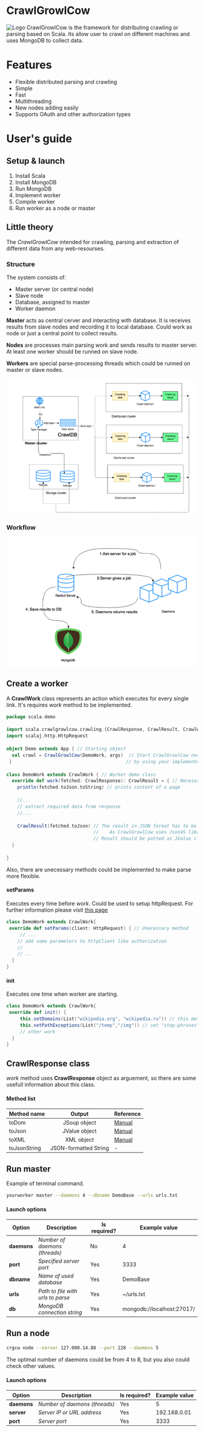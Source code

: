 # CrawlGrowlCow

![](https://github.com/art2rik/CrawlGrowlCow_Scala/blob/master/img/crawlgrowlcow.png "Logo")
CrawlGrowlCow is the framework for distributing crawling or parsing based on Scala. Its allow user to crawl on different machines and uses MongoDB to collect data.

# Features

* Flexible distributed parsing and crawling
* Simple
* Fast
* Multithreading
* New nodes adding easily
* Supports OAuth and other authorization types

# User's guide
## Setup & launch

1. Install Scala
2. Install MongoDB
3. Run MongoDB
4. Implement worker
5. Compile worker
5. Run worker as a node or master

## Little theory

The *CrawlGrowlCow* intended for crawling, parsing and extraction of different data from any web-resourses. 

### Structure
The system consists of:
* Master server (or central node)
* Slave node
* Database, assigned to master
* Worker daemon

**Master** acts as central cerver and interacting with database. It is receives results from slave nodes and recording it to local database. Could work as node or just a central point to collect results.

**Nodes** are processes main parsing work and sends results to master server. At least one worker should be runned on slave node.

**Workers** are special parse-processing threads which could be runned on master or slave nodes.

![alt text](https://github.com/art2rik/CrawlGrowlCow/blob/master/img/structure.png "System structure")

### Workflow

![alt text](https://github.com/art2rik/CrawlGrowlCow/blob/master/img/workflow.png "Workflow")

## Create a worker

A **CrawlWork** class represents an action which executes for every single link. It's requires *work* method to be implemented.

```scala
package scala.demo

import scala.crawlgrowlcow.crawling.{CrawlResponse, CrawlResult, CrawlWork}
import scalaj.http.HttpRequest

object Demo extends App { // Starting object
  val crawl = CrawlGrowlCow(DemoWork, args)  // Start CrawlGrowlCow node 
 }                                          // by using your implemented class

class DemoWork extends CrawlWork { // Worker demo class
  override def work(fetched: CrawlResponse): CrawlResult = { // Necessary method                                                     
    println(fetched.toJson.toString) // prints content of a page
    
    //...
    // extract required data from response
    //...
    
    CrawlResult(fetched.toJson) // The result in JSON format has to be returned
                                //    As CrawlGrowlCow uses Json4S library
                                // Result should be putted as JValue class
  }
  
}
```

Also, there are unecessary methods could be implemented to make parse more flexible.

#### setParams
Executes every time before *work*. Could be used to setup httpRequest. For further information please visit [this page](https://github.com/scalaj/scalaj-http)
```scala
class DemoWork extends CrawlWork{
 override def setParams(client: HttpRequest) { // Unecessary method
     // ...
    // add some parameters to httpClient like authorization
    // 
    // ...
  }
}  
```
#### init
Executes one time when worker are starting. 
```scala
class DemoWork extends CrawlWork{
 override def init() {
     this.setDomains(List("wikipedia.org", "wikipedia.ru")) // this method sets whitelist for domains what can be parsed
     this.setPathExceptions(List("/temp","/img")) // set "stop-phrases" in url which shouldn't be parsed
     // other work
  }
}
```

## CrawlResponse class
*work* method uses **CrawlResponse** object as arguement, so there are some usefull information about this class.
#### Method list
| Method name | Output | Reference|
|-------------|:------:|----------|
|toDom| JSoup object|[Manual](https://jsoup.org)|
|toJson| JValue object|[Manual](https://github.com/json4s/json4s)|
|toXML| XML object|[Manual](http://www.scala-lang.org/api/2.11.1/scala-xml/#scala.xml.XML$)|
|toJsonString| JSON-formatted String | - |

## Run master
Example of terminal command.
```bash
yourworker master --daemons 4 --dbname DemoBase --urls urls.txt
```
#### Launch options
| Option | Description | Is required? | Example value |
|------|-----------|---|---|
|**daemons**| *Number of daemons (threads)*| No| 4 |
|**port**| *Specified server port* | Yes | 3333 |
|**dbname**| *Name of used database* | Yes | DemoBase |
|**urls**| *Path to file with urls to parse*| Yes| ~/urls.txt|
|**db**|*MongoDB connection string*| Yes | mongodb://localhost:27017/


## Run a node

```bash
crgcw node --server 127.000.14.88 --port 228 --daemons 5 
```

The optimal number of daemons could be from 4 to 8, but you also could check other values.

#### Launch options
| Option | Description | Is required? | Example value |
|------|-----------|---|---|
|**daemons**| *Number of daemons (threads)*| Yes| 5 |
|**server**| *Server IP or URL address* | Yes | 192.168.0.01 |
|**port**| *Server port* | Yes | 3333 |


